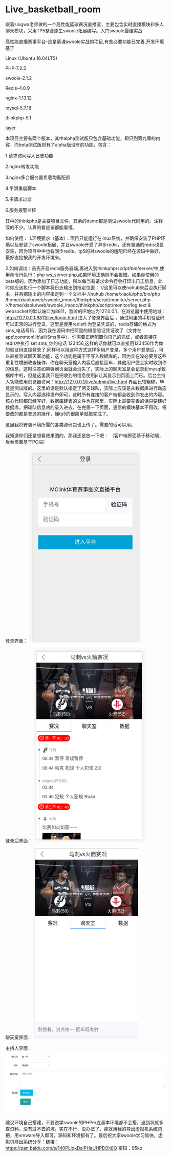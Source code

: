 # Live_basketball_room
跟着singwa老师做的一个高性能篮球赛况直播室，主要包含实时直播模块和多人聊天模块，采用TP5整合原生swoole拓展编写。入门swoole最佳实战

高性能直播赛事平台-这是慕课swoole实战的项目,有些必要功能已完善,开发环境基于

Linux (Ubuntu 16.04LTS) 

PHP-7.2.5 

swoole-2.1.2

Redis-4.0.9

nginx-1.13.12

mysql-5.7.18

thinkphp-5.1

layer

本项目主要有两个版本，其中alpha测试版只包含基础功能，即只到第九章的内容，而beta测试版则有了alpha版没有的功能，包含：

1.请求访问写入日志功能

2.nginx转发功能

3.nginx多台服务器负载均衡配置

4.平滑重启脚本

5.多请求过滤

6.服务报警监控

其中的thinkphp是主要项目文件，其余的demo都是测试swoole代码用的。注释写的不少。认真的看应该都能看懂。

如何使用：
1.环境要求（基本）：项目只能运行在linux系统，并确保安装了PHP环境以及安装了swoole拓展，并且swoole开启了异步redis，还有普通的redis也要安装，因为项目中中也有同步redis，tp5的对swoole的适配已经在源码中做好，最好直接按我的开发环境来。

2.如何调试：首先开启redis服务器端,再进入到thinkphp/script/bin/server/中,使用命令行执行：php ws_server.php,如果环境正确则不会报错。如果你使用的beta版的，因为添加了日志功能，所以每当有请求命令行会打印出日志信息，此时你应该执行一个脚本将日志输出到指定位置：
//这里可以使nohub来后台执行脚本，并且把输出的内容指定到一个文档中
 //nuhub /home/xiaolu/php/bin/php  /home/xiaolu/web/swoole_imooc/thinkphp/script/monitor/server.php >/home/xiaolu/web/swoole_imooc/thinkphp/script/monitor/log.text &
 websocket的默认端口为8811，监听的IP地址为127.0.0.1，在浏览器中使用地址：http://127.0.0.1:8811/live/login.html 进入了登录界面后 ，通过阿里的手机验证码可以正常的进行登录，这里是使用redis作为登录凭证的，redis存储的格式为sms_电话号码，因为我在源码中把阿里的短信验证凭证改了（文件在app\common\lib\ali\Sms类中），你需要正确配置你自己的凭证，或者直接在redis中执行 set sms_你的电话 123456,这样的话你就可以直接用123456作为你的验证码直接登录了.同样可以用这种方式这样多用户登录，多个用户登录后，可以直接测试聊天室功能，这个功能是属于不写入数据库的，因为实在没必要写这些重复性增删改查操作，你在聊天室输入内容后直接回车，其他用户便会实时收到你的信息，这时注意如果强刷页面就会消失了，实际上的聊天室是会记录到mysql数据库中的，但是这里我只是把收到的信息使用js让其显示到页面上而已。后台主持人功能使用浏览器访问：http://127.0.0.1/live/admin/live.html 界面比较粗糙，毕竟是测试版的。这里的话是默认指定了两支球队，实际上应该是从数据库进行动态显示的，写入内容选择发布即可，这时所有连接的客户端都会收到你发出的内容。核心代码都已经写好，数据库建表的文件也在那里，实际上需要完善的话只要建好数据库，把球队信息啥的录入进去，在完善一下页面，通信的模块基本不用改，需要改的都是普通的操作，懂tp5的很简单就能完成了。

这里我将安装环境所需的各类源码包也上传了。需要的话可以用。

我知道你们还是想看效果图的，那我还是放一下吧：
（客户端界面基于移动端，后台页面基于PC端）

登录界面：
![](https://github.com/lujinzhong/Live_basketball_room/blob/master/image/login.png)

登录后界面：
![](https://github.com/lujinzhong/Live_basketball_room/blob/master/image/登录完.png)

聊天室界面：
![](https://github.com/lujinzhong/Live_basketball_room/blob/master/image/聊天室.png)

主持人界面：
![](https://github.com/lujinzhong/Live_basketball_room/blob/master/image/主持人.png)


建议环境自己搭建，不要说学swoole的PHPer连基本环境都不会搭，遇到坑就多查资料，没有过不去的坑。实在不行，没办法了，那就用我的导出虚拟机系统包把，用vmware导入即可，源码和环境都有了。最后祝大家swoole学习愉快。虚拟机导出系统分享：链接：https://pan.baidu.com/s/140PLiqkDaiPHaUHPBOit8Q 密码：95ko
